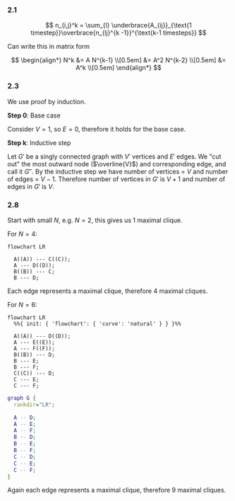 ### 2.1

$$
n_{i,j}^k = \sum_{l} \underbrace{A_{ij}}_{\text{1 timestep}}\overbrace{n_{lj}^{k
-1}}^{\text{k-1 timesteps}}
$$

Can write this in matrix form

$$
\begin{align*}
N^k &= A N^{k-1} \\[0.5em]
&= A^2 N^{k-2} \\[0.5em]
&= A^k \\[0.5em]
\end{align*}
$$

### 2.3

We use proof by induction.

**Step 0**: Base case

Consider $V = 1$, so $E = 0$, therefore it holds for the base case.

**Step k**: Inductive step

Let $G'$ be a singly connected graph with $V'$ vertices and $E'$ edges. We "cut
out" the most outward node ($\overline{V}$) and corresponding edge, and call it
$G''$. By the inductive step we have number of vertices = $V$ and number of
edges = $V-1$. Therefore number of vertices in $G'$ is $V+1$ and number of edges
in $G'$ is $V$.

### 2.8

Start with small $N$, e.g. $N = 2$, this gives us 1 maximal clique.

For $N = 4$:

```mermaid
flowchart LR

  A((A)) --- C((C));
  A --- D((D));
  B((B)) --- C;
  B --- D;
```

Each edge represents a maximal clique, therefore 4 maximal cliques.

For $N = 6$:

```mermaid
flowchart LR
  %%{ init: { 'flowchart': { 'curve': 'natural' } } }%%

  A((A)) --- D((D));
  A --- E((E));
  A --- F((F));
  B((B)) --- D;
  B --- E;
  B --- F;
  C((C)) --- D;
  C --- E;
  C --- F;
```

```dot
graph G {
  rankdir="LR";

  A -- D;
  A -- E;
  A -- F;
  B -- D;
  B -- E;
  B -- F;
  C -- D;
  C -- E;
  C -- F;
}
```

Again each edge represents a maximal clique, therefore 9 maximal cliques.

